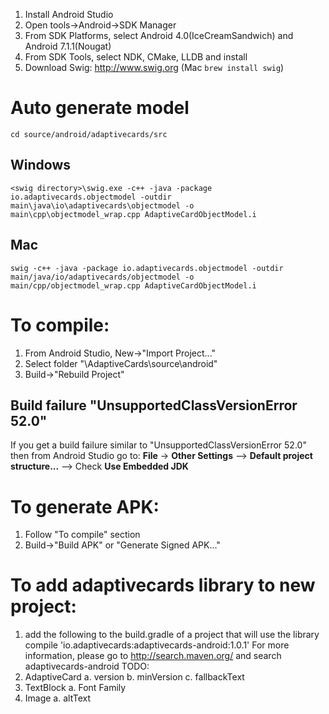 1. Install Android Studio
2. Open tools->Android->SDK Manager
3. From SDK Platforms, select Android 4.0(IceCreamSandwich) and Android 7.1.1(Nougat)
4. From SDK Tools, select NDK, CMake, LLDB and install
5. Download Swig: http://www.swig.org (Mac `brew install swig`)

# Auto generate model

`cd source/android/adaptivecards/src`

## Windows

```console
<swig directory>\swig.exe -c++ -java -package io.adaptivecards.objectmodel -outdir main\java\io\adaptivecards\objectmodel -o main\cpp\objectmodel_wrap.cpp AdaptiveCardObjectModel.i
```

## Mac

```console
swig -c++ -java -package io.adaptivecards.objectmodel -outdir main/java/io/adaptivecards/objectmodel -o main/cpp/objectmodel_wrap.cpp AdaptiveCardObjectModel.i
```

# To compile:
1. From Android Studio, New->"Import Project..."
2. Select folder "<github directory>\AdaptiveCards\source\android"
3. Build->"Rebuild Project"

## Build failure "UnsupportedClassVersionError 52.0"

If you get a build failure similar to "UnsupportedClassVersionError 52.0" then from Android Studio go to: **File** -> **Other Settings** --> **Default project structure...** --> Check **Use Embedded JDK**


# To generate APK:
1. Follow "To compile" section
2. Build->"Build APK" or "Generate Signed APK..."

# To add adaptivecards library to new project:
1. add the following to the build.gradle of a project that will use the library
    compile 'io.adaptivecards:adaptivecards-android:1.0.1'
For more information, please go to http://search.maven.org/ and search adaptivecards-android
TODO:
1. AdaptiveCard
    a. version
    b. minVersion
    c. fallbackText
3. TextBlock
    a. Font Family
4. Image
    a. altText

